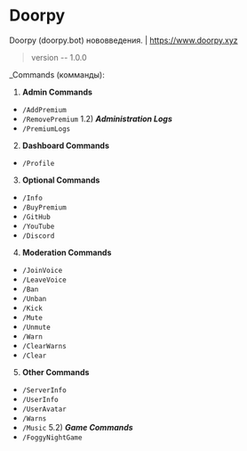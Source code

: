 # Doorpy
Doorpy (doorpy.bot) нововведения. | https://www.doorpy.xyz
> version -- 1.0.0

_Commands (комманды):
 1. **Admin Commands**
* `/AddPremium`
* `/RemovePremium`
1.2) ***Administration Logs***
* `/PremiumLogs`
 2. **Dashboard Commands**
* `/Profile`
 3. **Optional Commands**
* `/Info`
* `/BuyPremium`
* `/GitHub`
* `/YouTube`
* `/Discord`
 4. **Moderation Commands**
* `/JoinVoice`
* `/LeaveVoice`
* `/Ban`
* `/Unban`
* `/Kick`
* `/Mute`
* `/Unmute`
* `/Warn`
* `/ClearWarns`
* `/Clear`
 5. **Other Commands**
* `/ServerInfo`
* `/UserInfo`
* `/UserAvatar`
* `/Warns`
* `/Music`
5.2) ***Game Commands***
* `/FoggyNightGame`
